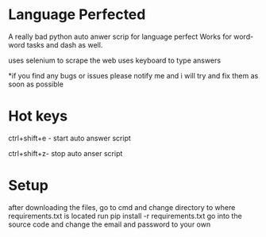 # Language Perfected

A really bad python auto anwer scrip for language perfect
Works for word-word tasks and dash as well.

uses selenium to scrape the web
uses keyboard to type answers

*if you find any bugs or issues please notify me and i will try and fix them as soon as possible

# Hot keys
ctrl+shift+e - start auto answer script

ctrl+shift+z- stop auto anser script

# Setup
after downloading the files, go to cmd and change directory to where requirements.txt is located
run pip install -r requirements.txt
go into the source code and change the email and password to your own
